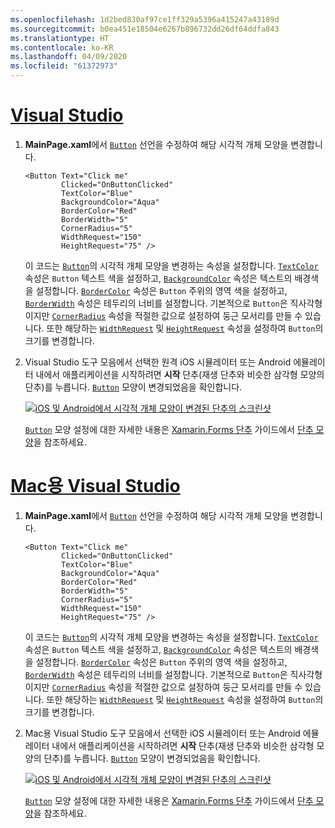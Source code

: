 ```yaml
---
ms.openlocfilehash: 1d2bed830af97ce1ff329a5396a415247a43189d
ms.sourcegitcommit: b0ea451e18504e6267b896732dd26df64ddfa843
ms.translationtype: HT
ms.contentlocale: ko-KR
ms.lasthandoff: 04/09/2020
ms.locfileid: "61372973"
---
```

# <a name="visual-studio"></a>[Visual Studio](#tab/vswin)

1. **MainPage.xaml**에서 [`Button`](xref:Xamarin.Forms.Button) 선언을 수정하여 해당 시각적 개체 모양을 변경합니다.

    ```xaml
    <Button Text="Click me"
            Clicked="OnButtonClicked"
            TextColor="Blue"
            BackgroundColor="Aqua"
            BorderColor="Red"
            BorderWidth="5"
            CornerRadius="5"
            WidthRequest="150"
            HeightRequest="75" />
    ```

    이 코드는 [`Button`](xref:Xamarin.Forms.Button)의 시각적 개체 모양을 변경하는 속성을 설정합니다. [`TextColor`](xref:Xamarin.Forms.Button.TextColor) 속성은 `Button` 텍스트 색을 설정하고, [`BackgroundColor`](xref:Xamarin.Forms.VisualElement.BackgroundColor) 속성은 텍스트의 배경색을 설정합니다. [`BorderColor`](xref:Xamarin.Forms.Button.BorderColor) 속성은 `Button` 주위의 영역 색을 설정하고, [`BorderWidth`](xref:Xamarin.Forms.Button.BorderWidth) 속성은 테두리의 너비를 설정합니다. 기본적으로 `Button`은 직사각형이지만 [`CornerRadius`](xref:Xamarin.Forms.Button.CornerRadius) 속성을 적절한 값으로 설정하여 둥근 모서리를 만들 수 있습니다. 또한 해당하는 [`WidthRequest`](xref:Xamarin.Forms.VisualElement.WidthRequest) 및 [`HeightRequest`](xref:Xamarin.Forms.VisualElement.HeightRequest) 속성을 설정하여 `Button`의 크기를 변경합니다.

1. Visual Studio 도구 모음에서 선택한 원격 iOS 시뮬레이터 또는 Android 에뮬레이터 내에서 애플리케이션을 시작하려면 **시작** 단추(재생 단추와 비슷한 삼각형 모양의 단추)를 누릅니다. [`Button`](xref:Xamarin.Forms.Button) 모양이 변경되었음을 확인합니다.

    [![iOS 및 Android에서 시각적 개체 모양이 변경된 단추의 스크린샷](../images/change-button-appearance.png "모양이 변경된 단추")](../images/change-button-appearance-large.png#lightbox "모양이 변경된 단추")

    [`Button`](xref:Xamarin.Forms.Button) 모양 설정에 대한 자세한 내용은 [Xamarin.Forms 단추](~/xamarin-forms/user-interface/button.md) 가이드에서 [단추 모양](~/xamarin-forms/user-interface/button.md#button-appearance)을 참조하세요.

# <a name="visual-studio-for-mac"></a>[Mac용 Visual Studio](#tab/vsmac)

1. **MainPage.xaml**에서 [`Button`](xref:Xamarin.Forms.Button) 선언을 수정하여 해당 시각적 개체 모양을 변경합니다.

    ```xaml
    <Button Text="Click me"
            Clicked="OnButtonClicked"
            TextColor="Blue"
            BackgroundColor="Aqua"
            BorderColor="Red"
            BorderWidth="5"
            CornerRadius="5"
            WidthRequest="150"
            HeightRequest="75" />
    ```

    이 코드는 [`Button`](xref:Xamarin.Forms.Button)의 시각적 개체 모양을 변경하는 속성을 설정합니다. [`TextColor`](xref:Xamarin.Forms.Button.TextColor) 속성은 `Button` 텍스트 색을 설정하고, [`BackgroundColor`](xref:Xamarin.Forms.VisualElement.BackgroundColor) 속성은 텍스트의 배경색을 설정합니다. [`BorderColor`](xref:Xamarin.Forms.Button.BorderColor) 속성은 `Button` 주위의 영역 색을 설정하고, [`BorderWidth`](xref:Xamarin.Forms.Button.BorderWidth) 속성은 테두리의 너비를 설정합니다. 기본적으로 `Button`은 직사각형이지만 [`CornerRadius`](xref:Xamarin.Forms.Button.CornerRadius) 속성을 적절한 값으로 설정하여 둥근 모서리를 만들 수 있습니다. 또한 해당하는 [`WidthRequest`](xref:Xamarin.Forms.VisualElement.WidthRequest) 및 [`HeightRequest`](xref:Xamarin.Forms.VisualElement.HeightRequest) 속성을 설정하여 `Button`의 크기를 변경합니다.

1. Mac용 Visual Studio 도구 모음에서 선택한 iOS 시뮬레이터 또는 Android 에뮬레이터 내에서 애플리케이션을 시작하려면 **시작** 단추(재생 단추와 비슷한 삼각형 모양의 단추)를 누릅니다. [`Button`](xref:Xamarin.Forms.Button) 모양이 변경되었음을 확인합니다.

    [![iOS 및 Android에서 시각적 개체 모양이 변경된 단추의 스크린샷](../images/change-button-appearance.png "모양이 변경된 단추")](../images/change-button-appearance-large.png#lightbox "모양이 변경된 단추")

    [`Button`](xref:Xamarin.Forms.Button) 모양 설정에 대한 자세한 내용은 [Xamarin.Forms 단추](~/xamarin-forms/user-interface/button.md) 가이드에서 [단추 모양](~/xamarin-forms/user-interface/button.md#button-appearance)을 참조하세요.
